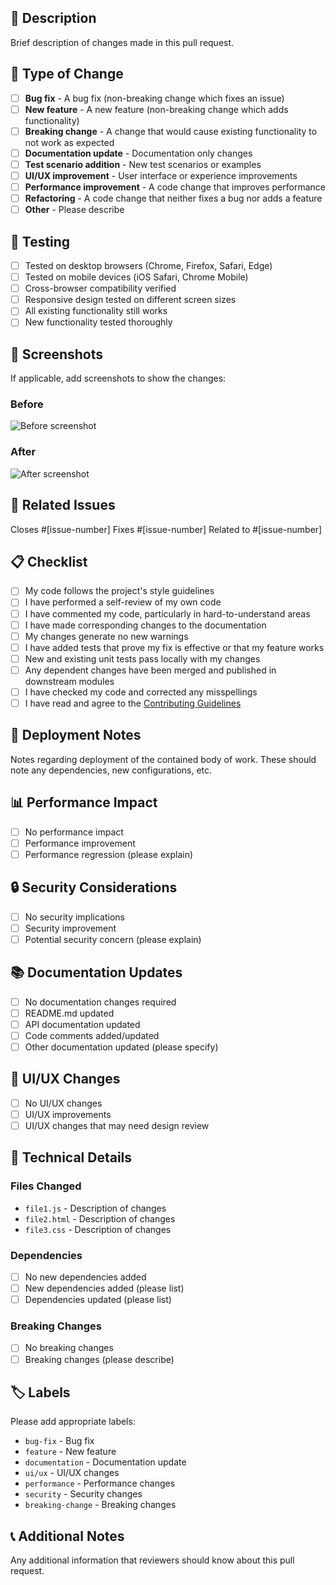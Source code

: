 ## 📝 Description

Brief description of changes made in this pull request.

## 🎯 Type of Change

- [ ] **Bug fix** - A bug fix (non-breaking change which fixes an issue)
- [ ] **New feature** - A new feature (non-breaking change which adds functionality)
- [ ] **Breaking change** - A change that would cause existing functionality to not work as expected
- [ ] **Documentation update** - Documentation only changes
- [ ] **Test scenario addition** - New test scenarios or examples
- [ ] **UI/UX improvement** - User interface or experience improvements
- [ ] **Performance improvement** - A code change that improves performance
- [ ] **Refactoring** - A code change that neither fixes a bug nor adds a feature
- [ ] **Other** - Please describe

## 🧪 Testing

- [ ] Tested on desktop browsers (Chrome, Firefox, Safari, Edge)
- [ ] Tested on mobile devices (iOS Safari, Chrome Mobile)
- [ ] Cross-browser compatibility verified
- [ ] Responsive design tested on different screen sizes
- [ ] All existing functionality still works
- [ ] New functionality tested thoroughly

## 📸 Screenshots

If applicable, add screenshots to show the changes:

### Before
![Before screenshot](url-to-before-screenshot)

### After
![After screenshot](url-to-after-screenshot)

## 🔗 Related Issues

Closes #[issue-number]
Fixes #[issue-number]
Related to #[issue-number]

## 📋 Checklist

- [ ] My code follows the project's style guidelines
- [ ] I have performed a self-review of my own code
- [ ] I have commented my code, particularly in hard-to-understand areas
- [ ] I have made corresponding changes to the documentation
- [ ] My changes generate no new warnings
- [ ] I have added tests that prove my fix is effective or that my feature works
- [ ] New and existing unit tests pass locally with my changes
- [ ] Any dependent changes have been merged and published in downstream modules
- [ ] I have checked my code and corrected any misspellings
- [ ] I have read and agree to the [Contributing Guidelines](../CONTRIBUTING.md)

## 🚀 Deployment Notes

Notes regarding deployment of the contained body of work. These should note any
dependencies, new configurations, etc.

## 📊 Performance Impact

- [ ] No performance impact
- [ ] Performance improvement
- [ ] Performance regression (please explain)

## 🔒 Security Considerations

- [ ] No security implications
- [ ] Security improvement
- [ ] Potential security concern (please explain)

## 📚 Documentation Updates

- [ ] No documentation changes required
- [ ] README.md updated
- [ ] API documentation updated
- [ ] Code comments added/updated
- [ ] Other documentation updated (please specify)

## 🎨 UI/UX Changes

- [ ] No UI/UX changes
- [ ] UI/UX improvements
- [ ] UI/UX changes that may need design review

## 🔧 Technical Details

### Files Changed
- `file1.js` - Description of changes
- `file2.html` - Description of changes
- `file3.css` - Description of changes

### Dependencies
- [ ] No new dependencies added
- [ ] New dependencies added (please list)
- [ ] Dependencies updated (please list)

### Breaking Changes
- [ ] No breaking changes
- [ ] Breaking changes (please describe)

## 🏷️ Labels

Please add appropriate labels:
- `bug-fix` - Bug fix
- `feature` - New feature
- `documentation` - Documentation update
- `ui/ux` - UI/UX changes
- `performance` - Performance changes
- `security` - Security changes
- `breaking-change` - Breaking changes

## 📞 Additional Notes

Any additional information that reviewers should know about this pull request.
